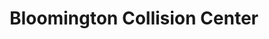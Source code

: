 ---
title: "Bloomington Collision Center"
url: /bloomington/bloomington-collision-center/
shop: Autowerkstatt
---